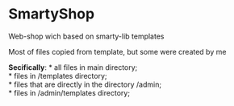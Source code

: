 # SmartyShop
Web-shop wich based on smarty-lib templates

Most of files copied from template, but some were created by me

**Secifically**: 
              * all files in main directory;  
              * files in /templates directory;  
              * files that are directly in the directory /admin;  
              * files in /admin/templates directory;
